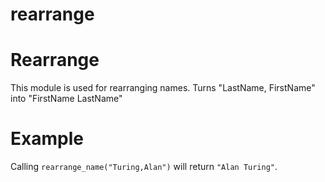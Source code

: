 # rearrange

Rearrange
=============


This module is used for rearranging names.
Turns "LastName, FirstName" into "FirstName LastName"

# Example

Calling `rearrange_name("Turing,Alan")` will return `"Alan Turing"`.